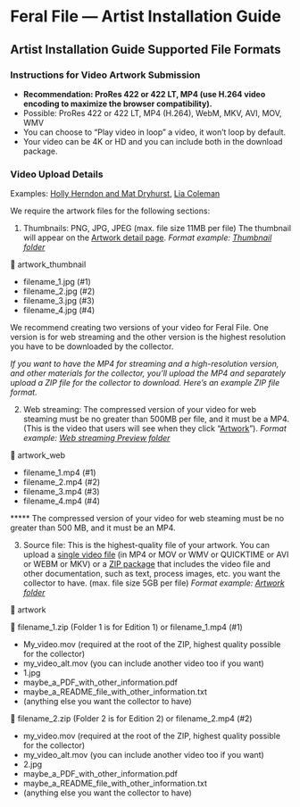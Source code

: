 # Feral File — Artist Installation Guide
## Artist Installation Guide Supported File Formats
### Instructions for Video Artwork Submission

* **Recommendation: ProRes 422 or 422 LT, MP4 (use H.264 video encoding to maximize the browser compatibility).**
* Possible: ProRes 422 or 422 LT, MP4 (H.264), WebM, MKV, AVI, MOV, WMV
* You can choose to “Play video in loop” a video, it won’t loop by default.
* Your video can be 4K or HD and you can include both in the download package.

### Video Upload Details

Examples: [Holly Herndon and Mat Dryhurst](https://feralfile.com/exhibitions/sound-machines-xz1/series/play-from-memory-xyq?viewMode=Grid), [Lia Coleman](https://feralfile.com/exhibitions/n-12-2ts/series/emergence-nji?viewMode=Grid)

We require the artwork files for the following sections:

1. Thumbnails: PNG, JPG, JPEG (max. file size 11MB per file) The thumbnail will appear on the [Artwork detail page](https://feralfile.com/exhibitions/sound-machines-xz1/series/play-from-memory-xyq?viewMode=Grid). *Format example: [Thumbnail folder](https://drive.google.com/drive/folders/14DJVCwD0bfc5TRhZi6CL9XLUCZiFz4Y-?usp=share_link)*

📁 artwork_thumbnail
* filename_1.jpg (#1)
* filename_2.jpg (#2)
* filename_3.jpg (#3)
* filename_4.jpg (#4)

We recommend creating two versions of your video for Feral File. One version is for web streaming and the other version is the highest resolution you have to be downloaded by the collector.

*If you want to have the MP4 for streaming and a high-resolution version, and other materials for the collector, you’ll upload the MP4 and separately upload a ZIP file for the collector to download. Here’s an example ZIP file format.*

2. Web streaming: The compressed version of your video for web steaming must be no greater than 500MB per file, and it must be a MP4. (This is the video that users will see when they click “[Artwork](https://feralfile.com/exhibitions/sound-machines-xz1/series/play-from-memory-xyq?viewMode=Grid&artPlayTokenIndex=0)”). *Format example: [Web streaming Preview folder](https://drive.google.com/drive/folders/1c5fiEiekG4OBfQWaLlXUVR5WYkztTMKk?usp=share_link)*

📁 artwork_web
* filename_1.mp4 (#1)
* filename_2.mp4 (#2)
* filename_3.mp4 (#3)
* filename_4.mp4 (#4)

***** The compressed version of your video for web steaming must be no greater than 500 MB, and it must be an MP4.

3. Source file: This is the highest-quality file of your artwork. You can upload a <span style="text-decoration:underline;">single video file</span> (in MP4 or MOV or WMV or QUICKTIME or AVI or WEBM or MKV) or a <span style="text-decoration:underline;">ZIP package</span> that includes the video file and other documentation, such as text, process images, etc.  you want the collector to have. (max. file size 5GB per file) _Format example: [Artwork folder](https://drive.google.com/drive/folders/1yav-o_uUiy6bGtKbY87d7NdddOdSlAm9?usp=share_link)_

📁 artwork
 
   📁 filename_1.zip (Folder 1 is for Edition 1) or filename_1.mp4 (#1)
   * My_video.mov (required at the root of the ZIP, highest quality possible for the collector)
   * my_video_alt.mov (you can include another video too if you want)
   * 1.jpg
   * maybe_a_PDF_with_other_information.pdf
   * maybe_a_README_file_with_other_information.txt
   * (anything else you want the collector to have)
  
   📁 filename_2.zip (Folder 2 is for Edition 2) or filename_2.mp4 (#2)
   * my_video.mov (required at the root of the ZIP, highest quality possible for the collector)
   * my_video_alt.mov (you can include another video too if you want)
   * 2.jpg
   * maybe_a_PDF_with_other_information.pdf
   * maybe_a_README_file_with_other_information.txt
   * (anything else you want the collector to have)
